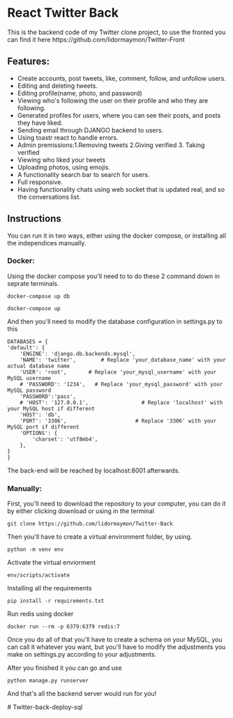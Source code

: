 # React Twitter Back

<p>This is the backend code of my Twitter clone project, to use the fronted you can find it here https://github.com/lidormaymon/Twitter-Front </p>

## Features:
<ul>
  <li>Create accounts, post tweets, like, comment, follow, and unfollow users.</li>
  <li>Editing and deleting tweets.</li>
  <li>Editing profile(name, photo, and password)</li>
  <li>Viewing who's following the user on their profile and who they are following.</li>
  <li>Generated profiles for users, where you can see their posts, and posts they have liked.</li>
  <li>Sending email through DJANGO backend to users.</li>
  <li>Using toastr react to handle errors.</li>
  <li>Admin premissions:1.Removing tweets 2.Giving verified 3. Taking verified</li>
  <li>Viewing who liked your tweets</li>
  <li>Uploading photos, using emojis.</li>
  <li>A functionality search bar to search for users.</li>
  <li>Full responsive.</li>
  <li>Having functionality chats using web socket that is updated real, and so the conversations list.</li>
</ul>

## Instructions 
You can run it in two ways, either using the docker compose, or installing all the independices manually.

### Docker:

Using the docker compose you'll need to to do these 2 command down in seprate terminals.

	docker-compose up db

 	docker-compose up

And then you'll need to modify the database configuration in settings.py to this

	DATABASES = {
    'default': {
        'ENGINE': 'django.db.backends.mysql',
        'NAME': 'twitter',        # Replace 'your_database_name' with your actual database name
        'USER': 'root',       # Replace 'your_mysql_username' with your MySQL username
        # 'PASSWORD': '1234',   # Replace 'your_mysql_password' with your MySQL password
        'PASSWORD':'pass',
        # 'HOST': '127.0.0.1',                 # Replace 'localhost' with your MySQL host if different
        'HOST': 'db',
        'PORT': '3306',                      # Replace '3306' with your MySQL port if different
        'OPTIONS': {
            'charset': 'utf8mb4',
        },
    }
	}

 The back-end will be reached by localhost:8001 afterwards.

### Manually:

First, you'll need to download the repository to your computer, you can do it by either clicking download or using in the terminal

    git clone https://github.com/lidormaymon/Twitter-Back

Then you'll have to create a virtual environment folder, by using.

    python -m venv env

Activate the virtual enviorment

    env/scripts/activate

Installing all the requirements

    pip install -r requirements.txt

Run redis using docker

	docker run --rm -p 6379:6379 redis:7 

Once you do all of that you'll have to create a schema on your MySQL, you can call it whatever you want, but you'll have to modify the adjustments you make
on settings.py according to your adjustments.

After you finished it you can go and use 

    python manage.py runserver

And that's all the backend server would run for you!

#   T w i t t e r - b a c k - d e p l o y - s q l  
 